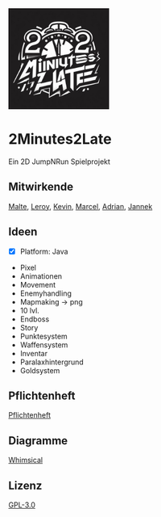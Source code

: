 <img src="LOGO1.jpeg" alt="2Minutes2Late Logo" width="200"/>

# 2Minutes2Late

Ein 2D JumpNRun Spielprojekt

## Mitwirkende

[Malte](https://github.com/EinfachMalte), [Leroy](https://github.com/TheonlyTazz), [Kevin](https://github.com/CR1MEZ), [Marcel](https://github.com/marcelgustin), [Adrian](https://github.com/YetiUnCode), [Jannek](https://github.com/LgischePersn)

## Ideen
- [x] Platform: Java
- Pixel
- Animationen
- Movement
- Enemyhandling
- Mapmaking -> png
- 10 lvl.
- Endboss
- Story
- Punktesystem
- Waffensystem
- Inventar
- Paralaxhintergrund
- Goldsystem

## Pflichtenheft

[Pflichtenheft](./Gruppe%2069%20-%202minutes%202%20late%20Pflichtenheft.pdf)

## Diagramme

[Whimsical](https://whimsical.com/spiel-start-Q1RNQ15XW5sFKYyvjTE7hp)

## Lizenz

[GPL-3.0](https://choosealicense.com/licenses/gpl-3.0/)
